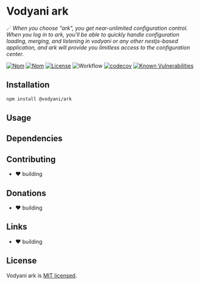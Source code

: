 # Vodyani ark

*☄ When you choose "ark", you get near-unlimited configuration control. When you log in to ark, you'll be able to quickly handle configuration loading, merging, and listening in vodyani or any other nestjs-based application, and ark will provide you limitless access to the configuration center.*

[![Npm](https://img.shields.io/npm/v/@vodyani/ark)](https://www.npmjs.com/package/@vodyani/ark)
[![Npm](https://img.shields.io/npm/dm/@vodyani/ark)](https://www.npmjs.com/package/@vodyani/ark)
[![License](https://img.shields.io/github/license/vodyani/ark)](LICENSE)
![Workflow](https://github.com/vodyani/ark/actions/workflows/release.yml/badge.svg)
[![codecov](https://codecov.io/gh/vodyani/ark/branch/main/graph/badge.svg?token=YHBHSZH5PB)](https://codecov.io/gh/vodyani/ark)
[![Known Vulnerabilities](https://snyk.io/test/github/vodyani/ark/badge.svg?targetFile=package.json)](https://snyk.io/test/github/vodyani/ark?targetFile=package.json)

## Installation

```sh
npm install @vodyani/ark
```

## Usage

## Dependencies

## Contributing

- ❤ building

## **Donations**

- ❤ building

## Links

- ❤ building

## License

Vodyani ark is [MIT licensed](LICENSE).
